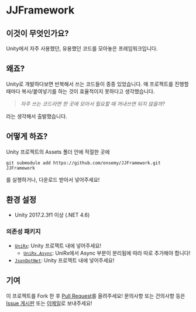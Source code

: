 # JJFramework

## 이것이 무엇인가요?

Unity에서 자주 사용했던, 유용했던 코드를 모아놓은 프레임워크입니다.

## 왜죠?

Unity로 개발하다보면 반복해서 쓰는 코드들이 종종 있었습니다. 매 프로젝트를 진행할 때마다 복사/붙여넣기를 하는 것이 효율적이지 못하다고 생각했습니다. 

> *자주 쓰는 코드라면 한 곳에 모아서 필요할 때 꺼내쓰면 되지 않을까?*

라는 생각해서 출발했습니다.

## 어떻게 하죠?

Unity 프로젝트의 Assets 폴더 안에 적절한 곳에

`git submodule add https://github.com/onsemy/JJFramework.git JJFramework`

를 실행하거나, 다운로드 받아서 넣어주세요!

## 환경 설정

- Unity 2017.2.3f1 이상 (.NET 4.6)

### 의존성 패키지

- [`UniRx`](https://github.com/neuecc/UniRx): Unity 프로젝트 내에 넣어주세요!
  - [`UniRx.Async`](https://github.com/Cysharp/UniTask): UniRx에서 Async 부분이 분리됨에 따라 따로 추가해야 합니다!
- [`JsonDotNet`](https://www.parentelement.com/assets/json_net_unity): Unity 프로젝트 내에 넣어주세요!

## 기여

이 프로젝트를 Fork 한 후 [Pull Request](https://github.com/onsemy/JJFramework/pulls)를 올려주세요! 문의사항 또는 건의사항 등은 [Issue 게시판](https://github.com/onsemy/JJFramework/issues) 또는 [이메일](mailto:onsemy@gmail.com)로 보내주세요!
